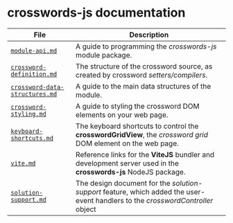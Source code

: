 # crosswords-js documentation

| File                                | Description                                                                                                                     |
| ----------------------------------- | ------------------------------------------------------------------------------------------------------------------------------- |
| [`module-api.md`][1]                | A guide to programming the _crosswords-js_ module package.                                                                      |
| [`crossword-definition.md`][2]      | The structure of the crossword source, as created by crossword _setters/compilers_.                                             |
| [`crossword-data-structures.md`][3] | A guide to the main data structures of the module.                                                                              |
| [`crossword-styling.md`][4]         | A guide to styling the crossword DOM elements on your web page.                                                                 |
| [`keyboard-shortcuts.md`][5]        | The keyboard shortcuts to control the **crosswordGridView**, the _crossword grid_ DOM element on the web page.                  |
| [`vite.md`][7]                      | Reference links for the **ViteJS** bundler and development server used in the **crosswords-js** NodeJS package.                 |
| [`solution-support.md`][6]          | The design document for the _solution-support_ feature, which added the user-event handlers to the _crosswordController_ object |

[1]: ./module-api.md
[2]: ./crossword-definition.md
[3]: ./crossword-data-structures.md
[4]: ./crossword-styling.md
[5]: ./keyboard-shortcuts.md
[6]: ./solution-support.md
[7]: ./vite.md

